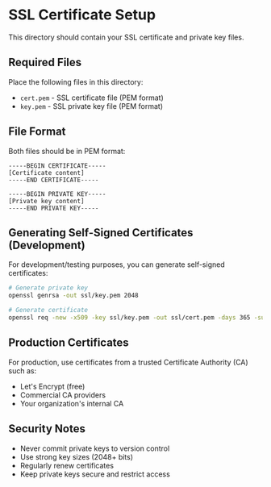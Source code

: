 # SSL Certificate Setup

This directory should contain your SSL certificate and private key files.

## Required Files

Place the following files in this directory:

- `cert.pem` - SSL certificate file (PEM format)
- `key.pem` - SSL private key file (PEM format)

## File Format

Both files should be in PEM format:

```
-----BEGIN CERTIFICATE-----
[Certificate content]
-----END CERTIFICATE-----
```

```
-----BEGIN PRIVATE KEY-----
[Private key content]
-----END PRIVATE KEY-----
```

## Generating Self-Signed Certificates (Development)

For development/testing purposes, you can generate self-signed certificates:

```bash
# Generate private key
openssl genrsa -out ssl/key.pem 2048

# Generate certificate
openssl req -new -x509 -key ssl/key.pem -out ssl/cert.pem -days 365 -subj "/C=US/ST=State/L=City/O=Organization/CN=localhost"
```

## Production Certificates

For production, use certificates from a trusted Certificate Authority (CA) such as:
- Let's Encrypt (free)
- Commercial CA providers
- Your organization's internal CA

## Security Notes

- Never commit private keys to version control
- Use strong key sizes (2048+ bits)
- Regularly renew certificates
- Keep private keys secure and restrict access
